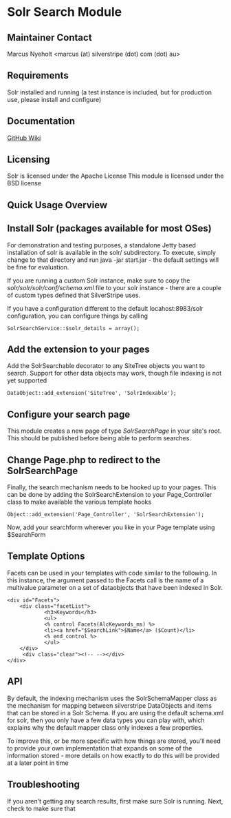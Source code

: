 Solr Search Module
==================

Maintainer Contact
------------------
Marcus Nyeholt
<marcus (at) silverstripe (dot) com (dot) au>

Requirements
------------
Solr installed and running (a test instance is included, but for production
use, please install and configure)

Documentation
-------------
[GitHub Wiki](http://wiki.github.com/nyeholt/silverstripe-solr)

Licensing
-----------------------------------------------
Solr is licensed under the Apache License
This module is licensed under the BSD license

Quick Usage Overview
-----------------------------------------------

## Install Solr (packages available for most OSes)

For demonstration and testing purposes, a standalone Jetty based
installation of solr is available in the solr/ subdirectory. To execute,
simply change to that directory and run java -jar start.jar - the default
settings will be fine for evaluation.

If you are running a custom Solr instance, make sure to copy the
*solr/solr/solr/conf/schema.xml* file to your solr instance - there are
a couple of custom types defined that SilverStripe uses. 

If you have a configuration different to the default locahost:8983/solr
configuration, you can configure things by calling

`SolrSearchService::$solr_details = array();`

## Add the extension to your pages

Add the SolrSearchable decorator to any SiteTree objects you want to search.
Support for other data objects may work, though file indexing is not yet
supported

	DataObject::add_extension('SiteTree', 'SolrIndexable');

## Configure your search page

This module creates a new page of type _SolrSearchPage_ in your site's root.
This should be published before being able to perform searches.

## Change Page.php to redirect to the SolrSearchPage

Finally, the search mechanism needs to be hooked up to your pages. This can be done
by adding the SolrSearchExtension to your Page_Controller class to make available
the various template hooks

	Object::add_extension('Page_Controller', 'SolrSearchExtension');

Now, add your searchform wherever you like in your Page template using $SearchForm

Template Options
----------------

Facets can be used in your templates with code similar to the following. In this instance, the
argument passed to the Facets call is the name of a multivalue parameter on a set of dataobjects
that have been indexed in Solr.

	<div id="Facets">
		<div class="facetList">
				<h3>Keywords</h3>
				<ul>
				<% control Facets(AlcKeywords_ms) %>
				<li><a href="$SearchLink">$Name</a> ($Count)</li>
				<% end_control %>
				</ul>
		</div>
		 <div class="clear"><!-- --></div>
	</div>


API
---

By default, the indexing mechanism uses the SolrSchemaMapper class as the 
mechanism for mapping between silverstripe DataObjects and items that can 
be stored in a Solr Schema. If you are using the default schema.xml for solr, 
then you only have a few data types you can play with, which explains why
the default mapper class only indexes a few properties. 

To improve this, or be more specific with how things are stored, you'll 
need to provide your own implementation that expands on some of the
information stored - more details on how exactly to do this will be
provided at a later point in time


Troubleshooting
---------------

If you aren't getting any search results, first make sure Solr is running. Next, check to make sure that
